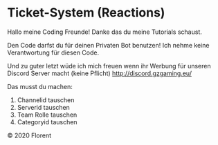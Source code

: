 # Ticket-System (Reactions)

Hallo meine Coding Freunde!
Danke das du meine Tutorials schaust.

Den Code darfst du für deinen Privaten Bot benutzen!
Ich nehme keine Verantwortung für diesen Code.

Und zu guter letzt wüde ich mich freuen wenn ihr Werbung für unseren Discord Server macht (keine Pflicht)
http://discord.gzgaming.eu/

Das musst du machen:

1. Channelid tauschen
2. Serverid tauschen
3. Team Rolle tauschen
4. Categoryid tauschen

© 2020 Florent
